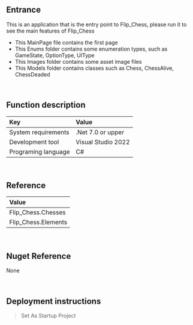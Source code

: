﻿## Entrance
 
This is an application that is the entry point to Flip_Chess, please run it to see the main features of Flip_Chess
- This MainPage file contains the first page
- This Enums folder contains some enumeration types, such as GameState, OptionType, UIType
- This Images folder contains some asset image files
- This Models folder contains classes such as Chess, ChessAlive, ChessDeaded


<br/>

## Function description

|Key|Value|
|:-|:-|
|System requirements| .Net 7.0 or upper|
|Development tool|Visual Studio 2022|
|Programing language|C#|


<br/>

## Reference

|Value|
|:-|
|Flip_Chess.Chesses|
|Flip_Chess.Elements|


<br/>

## Nuget Reference

None


<br/>

## Deployment instructions

> Set As Startup Project